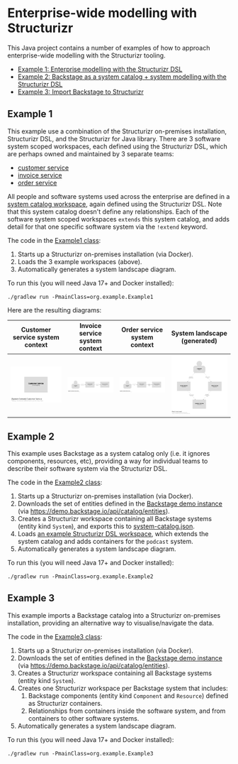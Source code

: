 # Enterprise-wide modelling with Structurizr

This Java project contains a number of examples of how to approach enterprise-wide modelling with the Structurizr tooling.

- [Example 1: Enterprise modelling with the Structurizr DSL](#example-1)
- [Example 2: Backstage as a system catalog + system modelling with the Structurizr DSL](#example-2)
- [Example 3: Import Backstage to Structurizr](#example-3)

## Example 1

This example use a combination of the Structurizr on-premises installation, Structurizr DSL, and the Structurizr for Java library.
There are 3 software system scoped workspaces, each defined using the Structurizr DSL,
which are perhaps owned and maintained by 3 separate teams:

- [customer service](src/main/resources/example1/customer-service/workspace.dsl)
- [invoice service](src/main/resources/example1/invoice-service/workspace.dsl)
- [order service](src/main/resources/example1/order-service/workspace.dsl)

All people and software systems used across the enterprise are defined in a [system catalog workspace](src/main/resources/example1/system-catalog.dsl),
again defined using the Structurizr DSL. Note that this system catalog doesn't define any relationships.
Each of the software system scoped workspaces `extends` this system catalog, and adds detail for that one specific
software system via the `!extend` keyword.

The code in the [Example1 class](src/main/java/org/example/Example1.java):

1. Starts up a Structurizr on-premises installation (via Docker).
2. Loads the 3 example workspaces (above).
3. Automatically generates a system landscape diagram.

To run this (you will need Java 17+ and Docker installed):

```
./gradlew run -PmainClass=org.example.Example1
```

Here are the resulting diagrams:

| Customer service system context                                                                   | Invoice service system context                                                                 | Order service system context                                                             | System landscape (generated)                                                 |
|---------------------------------------------------------------------------------------------------|------------------------------------------------------------------------------------------------|------------------------------------------------------------------------------------------|------------------------------------------------------------------------------|
| [![Customer service](images/example1/customer-service.png)](images/example1/customer-service.png) | [![Invoice service](images/example1/invoice-service.png)](images/example1/invoice-service.png) | [![Order service](images/example1/order-service.png)](images/example1/order-service.png) | [![Landscape](images/example1/landscape.png)](images/example1/landscape.png) |

## Example 2

This example uses Backstage as a system catalog only (i.e. it ignores components, resources, etc),
providing a way for individual teams to describe their software system via the Structurizr DSL.

The code in the [Example2 class](src/main/java/org/example/Example2.java):

1. Starts up a Structurizr on-premises installation (via Docker).
2. Downloads the set of entities defined in the [Backstage demo instance](https://demo.backstage.io) (via https://demo.backstage.io/api/catalog/entities).
3. Creates a Structurizr workspace containing all Backstage systems (entity kind `System`), and exports this to [system-catalog.json](src/main/resources/example2/system-catalog.json).
4. Loads [an example Structurizr DSL workspace](src/main/resources/example2/podcast/workspace.dsl), which extends the system catalog and adds containers for the `podcast` system.
5. Automatically generates a system landscape diagram.

To run this (you will need Java 17+ and Docker installed):

```
./gradlew run -PmainClass=org.example.Example2
```

## Example 3

This example imports a Backstage catalog into a Structurizr on-premises installation, providing an alternative way to visualise/navigate the data.

The code in the [Example3 class](src/main/java/org/example/Example3.java):

1. Starts up a Structurizr on-premises installation (via Docker).
2. Downloads the set of entities defined in the [Backstage demo instance](https://demo.backstage.io) (via https://demo.backstage.io/api/catalog/entities).
3. Creates a Structurizr workspace containing all Backstage systems (entity kind `System`).
4. Creates one Structurizr workspace per Backstage system that includes:
   1. Backstage components (entity kind `Component` and `Resource`) defined as Structurizr containers.
   2. Relationships from containers inside the software system, and from containers to other software systems.
6. Automatically generates a system landscape diagram.

To run this (you will need Java 17+ and Docker installed):

```
./gradlew run -PmainClass=org.example.Example3
```

